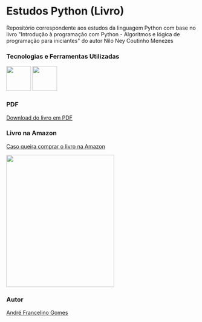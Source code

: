 # Estudos Python (Livro)
Repositório correspondente aos estudos da linguagem Python com base no livro "Introdução à programação com Python - Algoritmos e lógica de programação para iniciantes" do autor Nilo Ney Coutinho Menezes

### Tecnologias e Ferramentas Utilizadas
<img src="https://cdn.jsdelivr.net/gh/devicons/devicon/icons/python/python-original.svg" width="65" height="65"/> <img src="https://cdn.jsdelivr.net/gh/devicons/devicon@latest/icons/pycharm/pycharm-original.svg" width="65" height="65" />

### PDF
[Download do livro em PDF](https://drive.google.com/file/d/1uBtmlSlJQNGB_kyPoxYPt6tYdVd2txjS/view?usp=drive_link)

### Livro na Amazon
[Caso queira comprar o livro na Amazon](https://www.amazon.com.br/Introdu%C3%A7%C3%A3o-Programa%C3%A7%C3%A3o-com-Python-programa%C3%A7%C3%A3o/dp/8575228862/ref=sr_1_2?crid=1HR3Y6QHV9PKT&dib=eyJ2IjoiMSJ9.IHHuke4kNwOfHi5rZImAH1RC23KmVJt33NT8GMo06Ib04hc94NxeA26xiOaY7dlErK8Z0hL4cBnpP5oiNcV7_IETWQRiWf7hbhfLNqbmJjxjj5KWQha97GKltDlL95WVIEAWc2NeN5lbEb96NY7WliKmKsdQjSdlj3gWx9bWpsXXmSmTjgyGrrc6SMrZVzGQz09mofb9CYp8GIJzJmYVYFbgdXHAmvpkD-s26ZavwwMINOzohiXcSZlq771mqI47AFYAe_8JMp0hnStL9zrJDwck1YsiGqhjDEZqXHQKLnQ.RlFYf7vtNpFF5HdNgxSOSscYWuA59BLFdXEaYfn37aQ&dib_tag=se&keywords=python&qid=1730639482&sprefix=pyth%2Caps%2C270&sr=8-2&ufe=app_do%3Aamzn1.fos.6d798eae-cadf-45de-946a-f477d47705b9)

<img src="https://github.com/user-attachments/assets/e314af4f-e469-4844-be02-3392e473b018" width="285" height="350"/>

### Autor
[André Francelino Gomes](https://github.com/Andre-Francelino)
